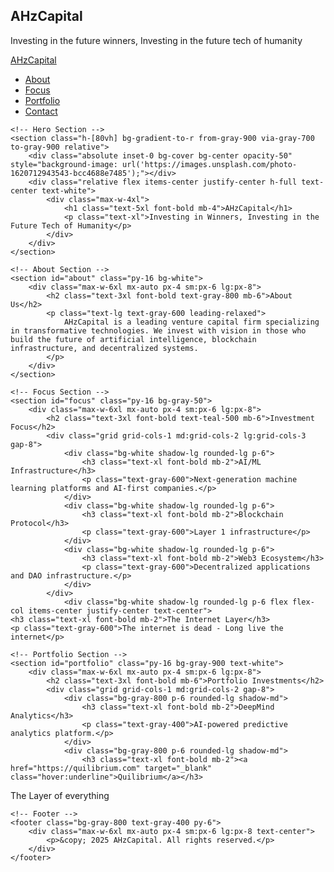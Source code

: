 <html lang="en">
<!-- Hero Section -->
<section class="h-screen bg-gradient-to-r from-gray-900 via-gray-700 to-gray-900 relative">
    <div class="absolute inset-0 bg-cover bg-center opacity-50" style="background-image: url('https://images.unsplash.com/photo-1620712943543-bcc4688e7485');"></div>
    <div class="relative flex items-center justify-center h-full text-center text-white">
        <div class="max-w-full px-4">
            <h1 class="text-5xl font-bold mb-4">AHzCapital</h1>
            <p class="text-xl">Investing in the future winners, Investing in the future tech of humanity</p>
        </div>
    </div>
</section>

<body class="font-sans text-gray-900 bg-gray-100">
    <!-- Navigation -->
    <nav class="bg-gray-800 text-white sticky top-0 z-50 shadow-lg">
        <div class="max-w-7xl mx-auto px-4 sm:px-6 lg:px-8">
            <div class="flex justify-between items-center py-4">
                <a href="#" class="text-2xl font-bold">AHzCapital</a>
                <ul class="flex space-x-6 text-lg">
                    <li><a href="#about" class="hover:text-teal-400 transition">About</a></li>
                    <li><a href="#focus" class="hover:text-teal-400 transition">Focus</a></li>
                    <li><a href="#portfolio" class="hover:text-teal-400 transition">Portfolio</a></li>
                    <li><a href="#contact" class="hover:text-teal-400 transition">Contact</a></li>
                </ul>
            </div>
        </div>
    </nav>

    <!-- Hero Section -->
    <section class="h-[80vh] bg-gradient-to-r from-gray-900 via-gray-700 to-gray-900 relative">
        <div class="absolute inset-0 bg-cover bg-center opacity-50" style="background-image: url('https://images.unsplash.com/photo-1620712943543-bcc4688e7485');"></div>
        <div class="relative flex items-center justify-center h-full text-center text-white">
            <div class="max-w-4xl">
                <h1 class="text-5xl font-bold mb-4">AHzCapital</h1>
                <p class="text-xl">Investing in Winners, Investing in the Future Tech of Humanity</p>
            </div>
        </div>
    </section>

    <!-- About Section -->
    <section id="about" class="py-16 bg-white">
        <div class="max-w-6xl mx-auto px-4 sm:px-6 lg:px-8">
            <h2 class="text-3xl font-bold text-gray-800 mb-6">About Us</h2>
            <p class="text-lg text-gray-600 leading-relaxed">
                AHzCapital is a leading venture capital firm specializing in transformative technologies. We invest with vision in those who build the future of artificial intelligence, blockchain infrastructure, and decentralized systems.
            </p>
        </div>
    </section>

    <!-- Focus Section -->
    <section id="focus" class="py-16 bg-gray-50">
        <div class="max-w-6xl mx-auto px-4 sm:px-6 lg:px-8">
            <h2 class="text-3xl font-bold text-teal-500 mb-6">Investment Focus</h2>
            <div class="grid grid-cols-1 md:grid-cols-2 lg:grid-cols-3 gap-8">
                <div class="bg-white shadow-lg rounded-lg p-6">
                    <h3 class="text-xl font-bold mb-2">AI/ML Infrastructure</h3>
                    <p class="text-gray-600">Next-generation machine learning platforms and AI-first companies.</p>
                </div>
                <div class="bg-white shadow-lg rounded-lg p-6">
                    <h3 class="text-xl font-bold mb-2">Blockchain Protocol</h3>
                    <p class="text-gray-600">Layer 1 infrastructure</p>
                </div>
                <div class="bg-white shadow-lg rounded-lg p-6">
                    <h3 class="text-xl font-bold mb-2">Web3 Ecosystem</h3>
                    <p class="text-gray-600">Decentralized applications and DAO infrastructure.</p>
                </div>
            </div>
                <div class="bg-white shadow-lg rounded-lg p-6 flex flex-col items-center justify-center text-center">
    <h3 class="text-xl font-bold mb-2">The Internet Layer</h3>
    <p class="text-gray-600">The internet is dead - Long live the internet</p>
</div>
        </div>
    </section>

    <!-- Portfolio Section -->
    <section id="portfolio" class="py-16 bg-gray-900 text-white">
        <div class="max-w-6xl mx-auto px-4 sm:px-6 lg:px-8">
            <h2 class="text-3xl font-bold mb-6">Portfolio Investments</h2>
            <div class="grid grid-cols-1 md:grid-cols-2 gap-8">
                <div class="bg-gray-800 p-6 rounded-lg shadow-md">
                    <h3 class="text-xl font-bold mb-2">DeepMind Analytics</h3>
                    <p class="text-gray-400">AI-powered predictive analytics platform.</p>
                </div>
                <div class="bg-gray-800 p-6 rounded-lg shadow-md">
                    <h3 class="text-xl font-bold mb-2"><a href="https://quilibrium.com" target="_blank" class="hover:underline">Quilibrium</a></h3>
<p class="text-gray-400">The Layer of everything</p>
                </div>
            </div>
        </div>
    </section>

    <!-- Footer -->
    <footer class="bg-gray-800 text-gray-400 py-6">
        <div class="max-w-6xl mx-auto px-4 sm:px-6 lg:px-8 text-center">
            <p>&copy; 2025 AHzCapital. All rights reserved.</p>
        </div>
    </footer>
</body>
</html>



